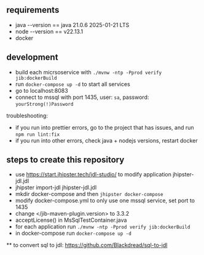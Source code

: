 

## requirements

- java --version == java 21.0.6 2025-01-21 LTS
- node --version == v22.13.1
- docker


## development

- build each micrsoservice with `./mvnw -ntp -Pprod verify jib:dockerBuild`
- run `docker-compose up -d` to start all services
- go to localhost:8083
- connect to mssql with port 1435, user: `sa`, password: `yourStrong(!)Password`

troubleshooting:

- if you run into prettier errors, go to the project that has issues, and run `npm run lint:fix`
- if you run into other errors, check java + nodejs versions, restart docker


## steps to create this repository

- use https://start.jhipster.tech/jdl-studio/ to modify application jhipster-jdl.jdl
- jhipster import-jdl jhipster-jdl.jdl
- mkdir docker-compose and then `jhipster docker-compose`
- modify docker-compose.yml to only use one mssql service, set port to 1435
- change </jib-maven-plugin.version> to 3.3.2
- acceptLicense() in MsSqlTestContainer.java
- for each application run `./mvnw -ntp -Pprod verify jib:dockerBuild`
- in docker-compose run `docker-compose up -d`



** to convert sql to jdl: https://github.com/Blackdread/sql-to-jdl